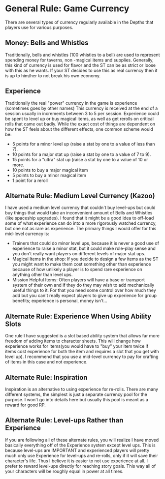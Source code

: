 # General Rule: Game Currency

There are several types of currency regularly available in the Depths that players use for various purposes.

## Money: Bells and Whistles

Traditionally, bells and whistles (100 whistles to a bell) are used to represent spending money for taverns, non
-magical items and supplies. Generally, this kind of currency is used for flavor and the ST can be as strict or loose
 with this as he wants. If your ST decides to use this as real currency then it is up to him/her to not break his own
  economy.

## Experience

Traditionally the real "power" currency in the game is experience (sometimes goes by other names) This currency is
 received at the end of a session usually in increments between 3 to 5 per session. Experience could be spent to level
  up or buy magical items, as well as get rerolls on critical rolls that came out badly. While the exact cost of
   things are dependent on how the ST feels about the different effects, one common scheme would be:
- 5 points for a minor level up (raise a stat by one to a value of less than 7).
- 10 points for a major stat up (raise a stat by one to a value of 7 to 9).
- 15 points for a "ultra" stat up (raise a stat by one to a value of 10 or more.
- 10 points to buy a major magical item
- 5 points to buy a minor magical item
- 1 point for a reroll

## Alternate Rule: Medium Level Currency (Kazoo)

I have used a medium level currency that couldn't buy level-ups but could buy things that would take an inconvenient amount of Bells and Whistles (like spaceship upgrades). I found that it might be a good idea to off-load some of what experience can do into a more rigorously watched currency, but one not as rare as experience. The primary things I would offer for this mid-level currency is: 
- Trainers that could do minor level ups, because it is never a good use of experience to raise a minor stat, but it could make role-play sense and you don't really want players on different levels of major stat ups.
- Magical Items in the shop: If you decide to design a few items as the ST you might want to make them cost something other than experience because of how unlikely a player is to spend rare experience on anything other than level ups.
- Mission Helpful Items: Often players will have a base or transport system of their own and if they do they may wish to add mechanically useful things to it. For that you need some control over how much they add but you can't really expect players to give up experience for group benefits; experience is personal, money isn't...

## Alternate Rule: Experience When Using Ability Slots

One rule I have suggested is a slot based ability system that allows far more freedom of adding items to character sheets. This will change how experience works for items(you would have to "buy" your item twice if items cost experience for both the item and requires a slot that you get with level up). I recommend that you use a mid-level currency to pay for crafting of items in this case and not experience. 

## Alternate Rule: Inspiration

Inspiration is an alternative to using experience for re-rolls. There are many different systems, the simplest is
 just a separate currency pool for the purpose. I won't go into details here but usually this pool is meant as a reward for good RP.

## Alternate Rule: Level-ups Rather than Experience

If you are following all of these alternate rules, you will realize I have moved basically everything off of the
 Experience system except level ups. This is because level-ups are IMPORTANT and experienced players will pretty much
  only use Experience for level-ups and re-rolls, only if it will save their character's life. Thus I believe it is
   easier to not use experience at all. I prefer to reward level-ups directly for reaching story goals. This way all of your characters will be roughly equal in power at all times.